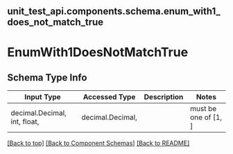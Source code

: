 <a name="top"></a>
## unit_test_api.components.schema.enum_with1_does_not_match_true
# EnumWith1DoesNotMatchTrue

## Schema Type Info
Input Type | Accessed Type | Description | Notes
------------ | ------------- | ------------- | -------------
decimal.Decimal, int, float,  | decimal.Decimal,  |  | must be one of [1, ]

[[Back to top]](#top) [[Back to Component Schemas]](../../../README.md#Component-Schemas) [[Back to README]](../../../README.md)